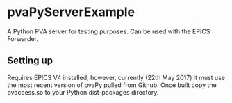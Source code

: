 # pvaPyServerExample
A Python PVA server for testing purposes. Can be used with the EPICS Forwarder.

## Setting up
Requires EPICS V4 installed; however, currently (22th May 2017) it must use the most recent version of pvaPy pulled from Github.
Once built copy the pvaccess.so to your Python dist-packages directory.
